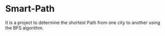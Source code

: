 # Smart-Path
It is a project to determine the shortest Path from one city to another using the BFS algorithm.
